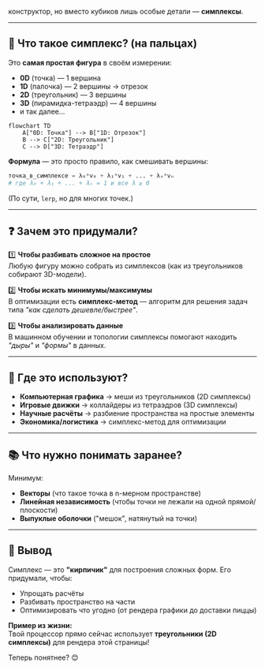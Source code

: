 конструктор, но вместо кубиков лишь особые детали — **симплексы**.

---

## 🧩 **Что такое симплекс?** (на пальцах)  
Это **самая простая фигура** в своём измерении:  
- **0D** (точка) — 1 вершина  
- **1D** (палочка) — 2 вершины → отрезок  
- **2D** (треугольник) — 3 вершины  
- **3D** (пирамидка-тетраэдр) — 4 вершины  
- и так далее...  

```mermaid
flowchart TD
    A["0D: Точка"] --> B["1D: Отрезок"]
    B --> C["2D: Треугольник"]
    C --> D["3D: Тетраэдр"]
```

**Формула** — это просто правило, как смешивать вершины:  
```python
точка_в_симплексе = λ₀*v₀ + λ₁*v₁ + ... + λₙ*vₙ
# где λ₀ + λ₁ + ... + λₙ = 1 и все λ ≥ 0
```
(По сути, `lerp`, но для многих точек.)

---

## ❓ **Зачем это придумали?**  
1️⃣ **Чтобы разбивать сложное на простое**  
Любую фигуру можно собрать из симплексов (как из треугольников собирают 3D-модели).  

2️⃣ **Чтобы искать минимумы/максимумы**  
В оптимизации есть **симплекс-метод** — алгоритм для решения задач типа *"как сделать дешевле/быстрее"*.  

3️⃣ **Чтобы анализировать данные**  
В машинном обучении и топологии симплексы помогают находить *"дыры"* и *"формы"* в данных.  

---

## 🔧 **Где это используют?**  
- **Компьютерная графика** → меши из треугольников (2D симплексы)  
- **Игровые движки** → коллайдеры из тетраэдров (3D симплексы)  
- **Научные расчёты** → разбиение пространства на простые элементы  
- **Экономика/логистика** → симплекс-метод для оптимизации  

---

## 📚 **Что нужно понимать заранее?**  
Минимум:  
- **Векторы** (что такое точка в n-мерном пространстве)  
- **Линейная независимость** (чтобы точки не лежали на одной прямой/плоскости)  
- **Выпуклые оболочки** ("мешок", натянутый на точки)  

---

## 🎯 **Вывод**  
Симплекс — это **"кирпичик"** для построения сложных форм. Его придумали, чтобы:  
- Упрощать расчёты  
- Разбивать пространство на части  
- Оптимизировать что угодно (от рендера графики до доставки пиццы)  

**Пример из жизни:**  
Твой процессор прямо сейчас использует **треугольники (2D симплексы)** для рендера этой страницы!  

Теперь понятнее? 😊